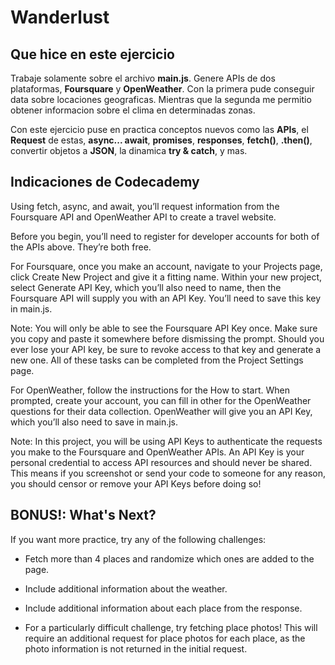 # Wanderlust

## Que hice en este ejercicio

Trabaje solamente sobre el archivo **main.js**. Genere APIs de dos plataformas, **Foursquare** y **OpenWeather**. Con la primera pude conseguir data sobre locaciones geograficas. Mientras que la segunda me permitio obtener informacion sobre el clima en determinadas zonas. 

Con este ejercicio puse en practica conceptos nuevos como las **APIs**, el **Request** de estas, **async... await**, **promises**, **responses**, **fetch()**, **.then()**, convertir objetos a **JSON**, la dinamica **try & catch**, y mas.

## Indicaciones de Codecademy

Using fetch, async, and await, you’ll request information from the Foursquare API and OpenWeather API to create a travel website.

Before you begin, you’ll need to register for developer accounts for both of the APIs above. They’re both free.

For Foursquare, once you make an account, navigate to your Projects page, click Create New Project and give it a fitting name. Within your new project, select Generate API Key, which you’ll also need to name, then the Foursquare API will supply you with an API Key. You’ll need to save this key in main.js.

Note: You will only be able to see the Foursquare API Key once. Make sure you copy and paste it somewhere before dismissing the prompt. Should you ever lose your API key, be sure to revoke access to that key and generate a new one. All of these tasks can be completed from the Project Settings page.

For OpenWeather, follow the instructions for the How to start. When prompted, create your account, you can fill in other for the OpenWeather questions for their data collection. OpenWeather will give you an API Key, which you’ll also need to save in main.js.

Note: In this project, you will be using API Keys to authenticate the requests you make to the Foursquare and OpenWeather APIs. An API Key is your personal credential to access API resources and should never be shared. This means if you screenshot or send your code to someone for any reason, you should censor or remove your API Keys before doing so!

## BONUS!: What's Next?
If you want more practice, try any of the following challenges:

+ Fetch more than 4 places and randomize which ones are added to the page.

+ Include additional information about the weather.

+ Include additional information about each place from the response.

+ For a particularly difficult challenge, try fetching place photos! This will require an additional request for place photos for each place, as the photo information is not returned in the initial request.